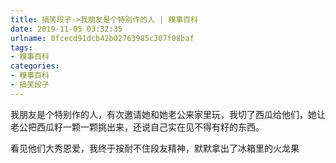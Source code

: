 ```yaml
---
title: 搞笑段子->我朋友是个特别作的人 | 糗事百科
date: 2019-11-05 03:32:35
urlname: 0fcecd91dcb42b02763985c307f08baf
tags: 
- 糗事百科
categories:
- 糗事百科
- 搞笑段子
---
```

我朋友是个特别作的人，有次邀请她和她老公来家里玩，我切了西瓜给他们，她让老公把西瓜籽一颗一颗挑出来，还说自己实在见不得有籽的东西。

看见他们大秀恩爱，我终于按耐不住段友精神，默默拿出了冰箱里的火龙果


